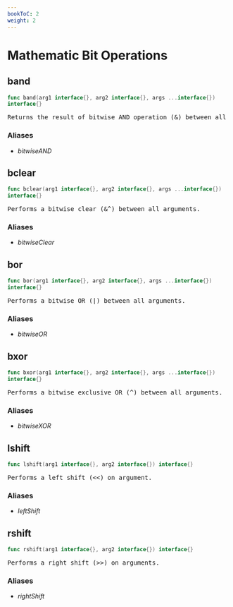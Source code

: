 ```yaml
---
bookToC: 2
weight: 2
---
```

# Mathematic Bit Operations
<!-- markdownlint-disable MD033 MD024 --->

## __band__

```go
func band(arg1 interface{}, arg2 interface{}, args ...interface{})
interface{}
```

<pre>
Returns the result of bitwise AND operation (&) between all arguments.
</pre>

### Aliases

- _bitwiseAND_

## __bclear__

```go
func bclear(arg1 interface{}, arg2 interface{}, args ...interface{})
interface{}
```

<pre>
Performs a bitwise clear (&^) between all arguments.
</pre>

### Aliases

- _bitwiseClear_

## __bor__

```go
func bor(arg1 interface{}, arg2 interface{}, args ...interface{})
interface{}
```

<pre>
Performs a bitwise OR (|) between all arguments.
</pre>

### Aliases

- _bitwiseOR_

## __bxor__

```go
func bxor(arg1 interface{}, arg2 interface{}, args ...interface{})
interface{}
```

<pre>
Performs a bitwise exclusive OR (^) between all arguments.
</pre>

### Aliases

- _bitwiseXOR_

## __lshift__

```go
func lshift(arg1 interface{}, arg2 interface{}) interface{}
```

<pre>
Performs a left shift (&lt;&lt;) on argument.
</pre>

### Aliases

- _leftShift_

## __rshift__

```go
func rshift(arg1 interface{}, arg2 interface{}) interface{}
```

<pre>
Performs a right shift (>>) on arguments.
</pre>

### Aliases

- _rightShift_
